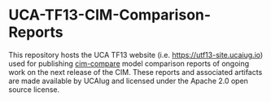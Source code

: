 # UCA-TF13-CIM-Comparison-Reports
This repository hosts the UCA TF13 website (i.e. https://utf13-site.ucaiug.io) used for publishing [cim-compare](https://cim-compare.ucaiug.io) model comparison reports of ongoing work on the next release of the CIM. These reports and associated artifacts are made available by UCAIug and licensed under the Apache 2.0 open source license.
